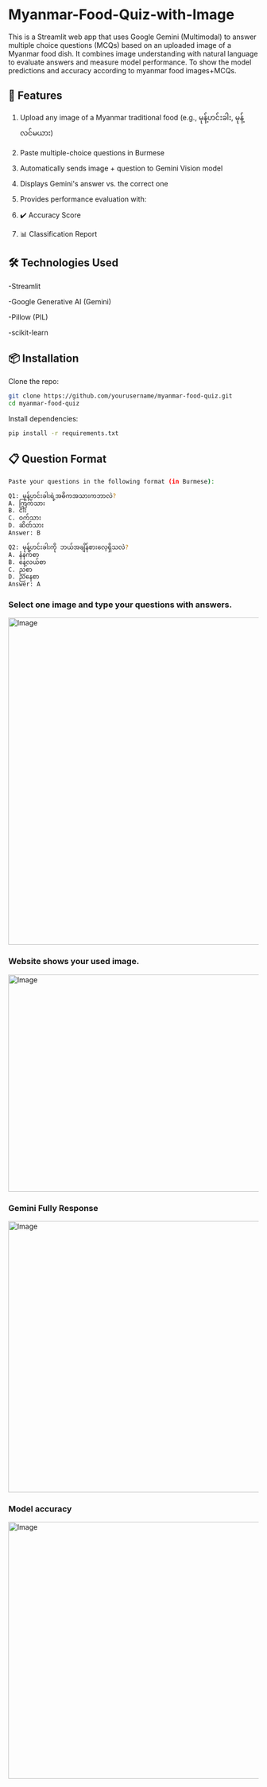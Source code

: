 # Myanmar-Food-Quiz-with-Image
This is a Streamlit web app that uses Google Gemini (Multimodal) to answer multiple choice questions (MCQs) based on an uploaded image of a Myanmar food dish.
It combines image understanding with natural language to evaluate answers and measure model performance.
To show the model predictions and accuracy according to myanmar food images+MCQs.

## 🚀 Features

1. Upload any image of a Myanmar traditional food (e.g., မုန့်ဟင်းခါး, မုန့်လင်မယား)

2. Paste multiple-choice questions in Burmese

3. Automatically sends image + question to Gemini Vision model

4. Displays Gemini's answer vs. the correct one

5. Provides performance evaluation with:

6. ✔️ Accuracy Score

7. 📊 Classification Report

## 🛠️ Technologies Used

-Streamlit

-Google Generative AI (Gemini)

-Pillow (PIL)

-scikit-learn


## 📦 Installation

Clone the repo:
```bash
git clone https://github.com/yourusername/myanmar-food-quiz.git
cd myanmar-food-quiz
```
Install dependencies:
```bash
pip install -r requirements.txt
```

## 📋 Question Format
```bash
Paste your questions in the following format (in Burmese):

Q1: မုန့်ဟင်းခါးရဲ့အဓိကအသားကဘာလဲ?
A. ကြက်သား
B. ငါး
C. ဝက်သား
D. ဆိတ်သား
Answer: B

Q2: မုန့်ဟင်းခါးကို ဘယ်အချိန်စားလေ့ရှိသလဲ?
A. နံနက်စာ
B. နေ့လယ်စာ
C. ညစာ
D. ညနေစာ
Answer: A
```
### Select one image and type your questions with answers.
<img width="1886" height="657" alt="Image" src="https://github.com/user-attachments/assets/42bb191a-e4dd-4e06-ae0e-7fd86b7d69b0" />

### Website shows your used image.
<img width="665" height="436" alt="Image" src="https://github.com/user-attachments/assets/52b3c632-4244-493c-b3fc-73c7f8698035" />

### Gemini Fully Response
<img width="1334" height="545" alt="Image" src="https://github.com/user-attachments/assets/4aa6f524-87f7-4b82-8193-bcda330a0acd" />

### Model accuracy
<img width="1362" height="516" alt="Image" src="https://github.com/user-attachments/assets/464d169c-05cc-4aba-9656-affe01d9f8cc" />
